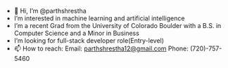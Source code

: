 - 👋 Hi, I’m @parthshrestha
-  I’m interested in machine learning and artificial intelligence
-  I’m a recent Grad from the University of Colorado Boulder with a B.S. in Computer Science and a Minor in Business
-  I’m looking for full-stack developer role(Entry-level)
- 📫 How to reach: 
     Email: parthshrestha12@gmail.com 
     Phone: (720)-757-5460

